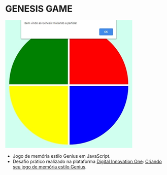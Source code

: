 # GENESIS GAME

[![GENESIS GAME](https://github.com/lucasrmagalhaes/genesis-js/blob/master/img/genesis-js.jpg "GENESIS GAME")](https://lucasrmagalhaes.github.io/genesis-js/ "GENESIS GAME")
- Jogo de memória estilo Genius em JavaScript.
- Desafio prático realizado na plataforma [Digital Innovation One](https://web.digitalinnovation.one/home "Digital Innovation One"): [Criando seu jogo de memória estilo Genius](https://web.digitalinnovation.one/lab/criando-seu-jogo-de-memoria-estilo-genius/learning/2f52af59-5fad-49d0-ba18-5136c922f289 "Criando seu jogo de memória estilo Genius").
